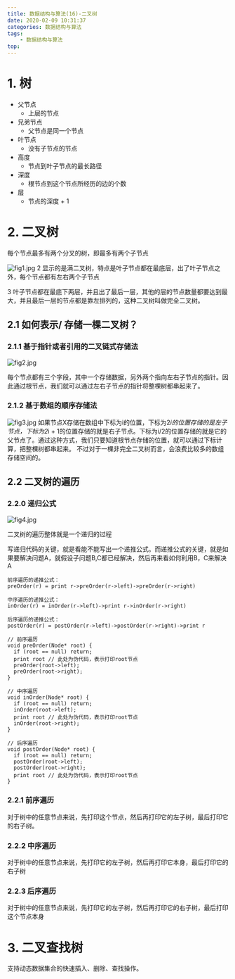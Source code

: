 ```yaml
---
title: 数据结构与算法(16)-二叉树
date: 2020-02-09 10:31:37
categories: 数据结构与算法
tags: 
    - 数据结构与算法
top:
---
```


# 1. 树

+ 父节点
    + 上层的节点 
+ 兄弟节点
    + 父节点是同一个节点 
+ 叶节点
    + 没有子节点的节点
+ 高度
    + 节点到叶子节点的最长路径 
+ 深度
    + 根节点到这个节点所经历的边的个数 
+ 层
    + 节点的深度 + 1 

# 2. 二叉树

每个节点最多有两个分叉的树，即最多有两个子节点

![fig1.jpg](https://i.loli.net/2020/02/10/r72vjaPlpfsHmuE.jpg)
2 显示的是满二叉树，特点是叶子节点都在最底层，出了叶子节点之外，每个节点都有左右两个子节点

3 叶子节点都在最底下两层，并且出了最后一层，其他的层的节点数量都要达到最大，并且最后一层的节点都是靠左排列的，这种二叉树叫做完全二叉树。


## 2.1 如何表示/ 存储一棵二叉树？ 

### 2.1.1 基于指针或者引用的二叉链式存储法 

![fig2.jpg](https://i.loli.net/2020/02/10/M1I6FkWJodTq3fX.jpg)

每个节点都有三个字段，其中一个存储数据，另外两个指向左右子节点的指针。因此通过根节点，我们就可以通过左右子节点的指针将整棵树都串起来了。

### 2.1.2 基于数组的顺序存储法

![fig3.jpg](https://i.loli.net/2020/02/10/P62NlH8EbY3LBXv.jpg)
如果节点X存储在数组中下标为i的位置，下标为2*i的位置存储的是左子节点，下标为2*i + 1的位置存储的就是右子节点。下标为i/2的位置存储的就是它的父节点了。通过这种方式，我们只要知道根节点存储的位置，就可以通过下标计算，把整棵树都串起来。 不过对于一棵非完全二叉树而言，会浪费比较多的数组存储空间的。

## 2.2 二叉树的遍历

### 2.2.0 递归公式
![fig4.jpg](https://i.loli.net/2020/02/10/o1TLXDnalmgBzAQ.jpg)

二叉树的遍历整体就是一个递归的过程

写递归代码的关键，就是看能不能写出一个递推公式。而递推公式的关键，就是如果要解决问题A，就假设子问题B,C都已经解决，然后再来看如何利用B，C来解决A


    前序遍历的递推公式：
    preOrder(r) = print r->preOrder(r->left)->preOrder(r->right)
    
    中序遍历的递推公式：
    inOrder(r) = inOrder(r->left)->print r->inOrder(r->right)
    
    后序遍历的递推公式：
    postOrder(r) = postOrder(r->left)->postOrder(r->right)->print r

    // 前序遍历
    void preOrder(Node* root) {
      if (root == null) return;
      print root // 此处为伪代码，表示打印root节点
      preOrder(root->left);
      preOrder(root->right);
    }
    
    // 中序遍历
    void inOrder(Node* root) {
      if (root == null) return;
      inOrder(root->left);
      print root // 此处为伪代码，表示打印root节点
      inOrder(root->right);
    }
    
    // 后序遍历
    void postOrder(Node* root) {
      if (root == null) return;
      postOrder(root->left);
      postOrder(root->right);
      print root // 此处为伪代码，表示打印root节点
    }
    
### 2.2.1 前序遍历

对于树中的任意节点来说，先打印这个节点，然后再打印它的左子树，最后打印它的右子树。

### 2.2.2 中序遍历

对于树中的任意节点来说，先打印它的左子树，然后再打印它本身，最后打印它的右子树

### 2.2.3 后序遍历

对于树中的任意节点来说，先打印它的左子树，然后再打印它的右子树，最后打印这个节点本身

# 3. 二叉查找树 

支持动态数据集合的快速插入、删除、查找操作。
